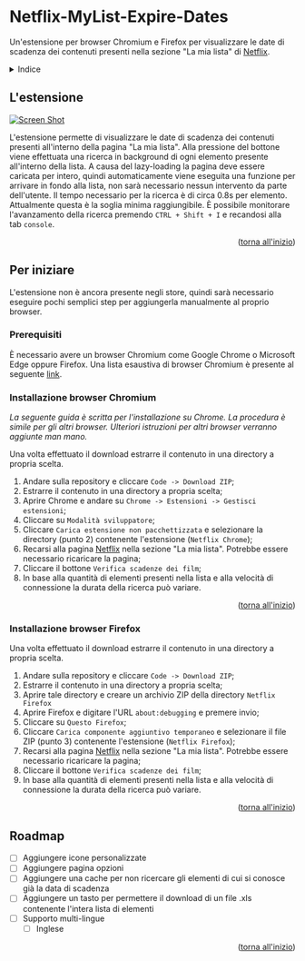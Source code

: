 <a name="readme-top"></a>

# Netflix-MyList-Expire-Dates
Un'estensione per browser Chromium e Firefox per visualizzare le date di scadenza dei contenuti presenti nella sezione "La mia lista" di <a href="https://www.netflix.com">Netflix</a>.

<!-- TABLE OF CONTENTS -->
<details>
  <summary>Indice</summary>
  <ol>
    <li>
      <a href="#lestensione">L'estensione</a>
    </li>
    <li>
      <a href="#per-iniziare">Per iniziare</a>
      <ul>
        <li><a href="#installazione-browser-chromium">Installazione</a></li>
        <li><a href="#installazione-browser-firefox">Installazione</a></li>
      </ul>
    </li>
    <li><a href="#roadmap">Roadmap</a></li>
  </ol>
</details>



<!-- ABOUT THE PROJECT -->
## L'estensione

[![Screen Shot][product-screenshot]](https://example.com)

L'estensione permette di visualizzare le date di scadenza dei contenuti presenti all'interno della pagina "La mia lista".
Alla pressione del bottone viene effettuata una ricerca in background di ogni elemento presente all'interno della lista.
A causa del lazy-loading la pagina deve essere caricata per intero, quindi automaticamente viene eseguita una funzione per arrivare in fondo alla lista, non sarà necessario nessun intervento da parte dell'utente.
Il tempo necessario per la ricerca è di circa 0.8s per elemento. Attualmente questa è la soglia minima raggiungibile.
È possibile monitorare l'avanzamento della ricerca premendo `CTRL + Shift + I` e recandosi alla tab `console`.

<p align="right">(<a href="#readme-top">torna all'inizio</a>)</p>

<!-- GETTING STARTED -->
## Per iniziare

L'estensione non è ancora presente negli store, quindi sarà necessario eseguire pochi semplici step per aggiungerla manualmente al proprio browser.

### Prerequisiti

È necessario avere un browser Chromium come Google Chrome o Microsoft Edge oppure Firefox.
Una lista esaustiva di browser Chromium è presente al seguente <a href="https://it.wikipedia.org/wiki/Chromium#Browser_basati_su_Chromium">link</a>.

### Installazione browser Chromium

_La seguente guida è scritta per l'installazione su Chrome. La procedura è simile per gli altri browser. Ulteriori istruzioni per altri browser verranno aggiunte man mano._

Una volta effettuato il download estrarre il contenuto in una directory a propria scelta.

1. Andare sulla repository e cliccare `Code -> Download ZIP`;
2. Estrarre il contenuto in una directory a propria scelta;
3. Aprire Chrome e andare su `Chrome -> Estensioni -> Gestisci estensioni`;
4. Cliccare su `Modalità sviluppatore`;
5. Cliccare `Carica estensione non pacchettizzata` e selezionare la directory (punto 2) contenente l'estensione (`Netflix Chrome`);
6. Recarsi alla pagina <a href="https://www.netflix.com/browse/my-list">Netflix</a> nella sezione "La mia lista". Potrebbe essere necessario ricaricare la pagina;
7. Cliccare il bottone `Verifica scadenze dei film`;
8. In base alla quantità di elementi presenti nella lista e alla velocità di connessione la durata della ricerca può variare.

<p align="right">(<a href="#readme-top">torna all'inizio</a>)</p>

### Installazione browser Firefox

Una volta effettuato il download estrarre il contenuto in una directory a propria scelta.

1. Andare sulla repository e cliccare `Code -> Download ZIP`;
2. Estrarre il contenuto in una directory a propria scelta;
3. Aprire tale directory e creare un archivio ZIP della directory `Netflix Firefox`
4. Aprire Firefox e digitare l'URL `about:debugging` e premere invio;
5. Cliccare su `Questo Firefox`;
6. Cliccare `Carica componente aggiuntivo temporaneo` e selezionare il file ZIP (punto 3) contenente l'estensione (`Netflix Firefox`);
7. Recarsi alla pagina <a href="https://www.netflix.com/browse/my-list">Netflix</a> nella sezione "La mia lista". Potrebbe essere necessario ricaricare la pagina;
8. Cliccare il bottone `Verifica scadenze dei film`;
9. In base alla quantità di elementi presenti nella lista e alla velocità di connessione la durata della ricerca può variare.

<p align="right">(<a href="#readme-top">torna all'inizio</a>)</p>

<!-- ROADMAP -->
## Roadmap

- [ ] Aggiungere icone personalizzate
- [ ] Aggiungere pagina opzioni
- [ ] Aggiungere una cache per non ricercare gli elementi di cui si conosce già la data di scadenza
- [ ] Aggiungere un tasto per permettere il download di un file .xls contenente l'intera lista di elementi
- [ ] Supporto multi-lingue
    - [ ] Inglese

<p align="right">(<a href="#readme-top">torna all'inizio</a>)</p>

<!-- MARKDOWN LINKS & IMAGES -->
[product-screenshot]: images/screenshot.png
